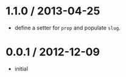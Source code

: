
1.1.0 / 2013-04-25 
==================

  * define a setter for `prop` and populate `slug`.

0.0.1 / 2012-12-09
==================

  * initial

